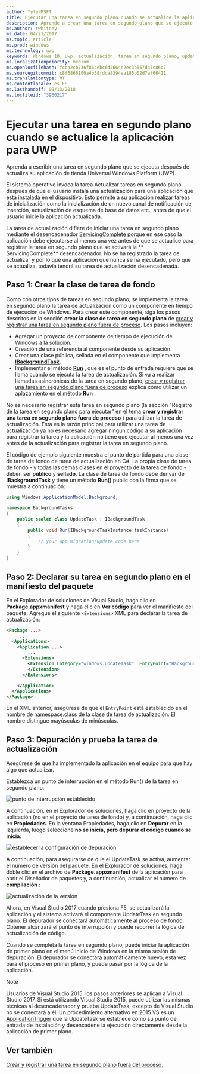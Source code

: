 ```yaml
---
author: TylerMSFT
title: Ejecutar una tarea en segundo plano cuando se actualice la aplicación para UWP
description: Aprende a crear una tarea en segundo plano que se ejecute cuando se actualice la aplicación de la tienda de la Plataforma universal de Windows (UWP).
ms.author: twhitney
ms.date: 04/21/2017
ms.topic: article
ms.prod: windows
ms.technology: uwp
keywords: Windows 10, uwp, actualización, tarea en segundo plano, updatetask, tarea en segundo plano
ms.localizationpriority: medium
ms.openlocfilehash: fcba2cb736f86cebc6d2664e2ec3b557d47c86d7
ms.sourcegitcommit: c8f6866100a4b38fdda8394ea185b02d7af66411
ms.translationtype: MT
ms.contentlocale: es-ES
ms.lasthandoff: 09/13/2018
ms.locfileid: "3960217"
---
```

# <a name="run-a-background-task-when-your-uwp-app-is-updated"></a>Ejecutar una tarea en segundo plano cuando se actualice la aplicación para UWP

Aprenda a escribir una tarea en segundo plano que se ejecuta después de actualiza su aplicación de tienda Universal Windows Platform (UWP).

El sistema operativo invoca la tarea Actualizar tareas en segundo plano después de que el usuario instala una actualización para una aplicación que está instalada en el dispositivo. Esto permite a su aplicación realizar tareas de inicialización como la inicialización de un nuevo canal de notificación de inserción, actualización de esquema de base de datos etc., antes de que el usuario inicie la aplicación actualizada.

La tarea de actualización difiere de iniciar una tarea en segundo plano mediante el desencadenador [ServicingComplete](https://docs.microsoft.com/uwp/api/Windows.ApplicationModel.Background.SystemTriggerType) porque en ese caso la aplicación debe ejecutarse al menos una vez antes de que se actualice para registrar la tarea en segundo plano que se activará la ** ServicingComplete** desencadenador.  No se ha registrado la tarea de actualizar y por lo que una aplicación que nunca se ha ejecutado, pero que se actualiza, todavía tendrá su tarea de actualización desencadenada.

## <a name="step-1-create-the-background-task-class"></a>Paso 1: Crear la clase de tarea de fondo

Como con otros tipos de tareas en segundo plano, se implementa la tarea en segundo plano la tarea de actualización como un componente en tiempo de ejecución de Windows. Para crear este componente, siga los pasos descritos en la sección **crear la clase de tarea en segundo plano** de [crear y registrar una tarea en segundo plano fuera de proceso](https://docs.microsoft.com/windows/uwp/launch-resume/create-and-register-a-background-task). Los pasos incluyen:

- Agregar un proyecto de componente de tiempo de ejecución de Windows a la solución.
- Creación de una referencia al componente desde su aplicación.
- Crear una clase pública, sellada en el componente que implementa [**IBackgroundTask**](https://msdn.microsoft.com/library/windows/apps/br224794).
- Implementar el método [**Run**](https://msdn.microsoft.com/library/windows/apps/br224811) , que es el punto de entrada requiere que se llama cuando se ejecuta la tarea de actualización. Si va a realizar llamadas asincrónicas de la tarea en segundo plano, [crear y registrar una tarea en segundo plano fuera de proceso](https://docs.microsoft.com/windows/uwp/launch-resume/create-and-register-a-background-task) explica cómo utilizar un aplazamiento en el método **Run** .

No es necesario registrar esta tarea en segundo plano (la sección "Registro de la tarea en segundo plano para ejecutar" en el tema **crear y registrar una tarea en segundo plano fuera de proceso** ) para utilizar la tarea de actualización. Esta es la razón principal para utilizar una tarea de actualización ya no es necesario agregar ningún código a su aplicación para registrar la tarea y la aplicación no tiene que ejecutar al menos una vez antes de la actualización para registrar la tarea en segundo plano.

El código de ejemplo siguiente muestra el punto de partida para una clase de tarea de fondo de tarea de actualización en C#. La propia clase de tarea de fondo - y todas las demás clases en el proyecto de la tarea de fondo - deben ser **público** y **sellado**. La clase de tarea de fondo debe derivar de **IBackgroundTask** y tiene un método **Run()** public con la firma que se muestra a continuación:

```cs
using Windows.ApplicationModel.Background;

namespace BackgroundTasks
{
    public sealed class UpdateTask : IBackgroundTask
    {
        public void Run(IBackgroundTaskInstance taskInstance)
        {
            // your app migration/update code here
        }
    }
}
```

## <a name="step-2-declare-your-background-task-in-the-package-manifest"></a>Paso 2: Declarar su tarea en segundo plano en el manifiesto del paquete

En el Explorador de soluciones de Visual Studio, haga clic en **Package.appxmanifest** y haga clic en **Ver código** para ver el manifiesto del paquete. Agregue el siguiente `<Extensions>` XML para declarar la tarea de actualización:

```XML
<Package ...>
    ...
  <Applications>  
    <Application ...>  
        ...
      <Extensions>  
        <Extension Category="windows.updateTask"  EntryPoint="BackgroundTasks.UpdateTask">  
        </Extension>  
      </Extensions>

    </Application>  
  </Applications>  
</Package>
```

En el XML anterior, asegúrese de que el `EntryPoint` está establecido en el nombre de namespace.class de la clase de tarea de actualización. El nombre distingue mayúsculas de minúsculas.

## <a name="step-3-debugtest-your-update-task"></a>Paso 3: Depuración y prueba la tarea de actualización

Asegúrese de que ha implementado la aplicación en el equipo para que hay algo que actualizar.

Establezca un punto de interrupción en el método Run() de la tarea en segundo plano.

![punto de interrupción establecido](images/run-func-breakpoint.png)

A continuación, en el Explorador de soluciones, haga clic en proyecto de la aplicación (no en el proyecto de tarea de fondo) y, a continuación, haga clic en **Propiedades**. En la ventana Propiedades, haga clic en **Depurar** en la izquierda, luego seleccione **no se inicia, pero depurar el código cuando se inicia**:

![establecer la configuración de depuración](images/do-not-launch-but-debug.png)

A continuación, para asegurarse de que el UpdateTask se activa, aumentar el número de versión del paquete. En el Explorador de soluciones, haga doble clic en el archivo de **Package.appxmanifest** de la aplicación para abrir el Diseñador de paquetes y, a continuación, actualizar el número de **compilación** :

![actualización de la versión](images/bump-version.png)

Ahora, en Visual Studio 2017 cuando presiona F5, se actualizará la aplicación y el sistema activará el componente UpdateTask en segundo plano. El depurador se conectará automáticamente al proceso de fondo. Obtener alcanzará el punto de interrupción y puede recorrer la lógica de actualización de código.

Cuando se completa la tarea en segundo plano, puede iniciar la aplicación de primer plano en el menú Inicio de Windows en la misma sesión de depuración. El depurador se conectará automáticamente nuevo, esta vez para el proceso en primer plano, y puede pasar por la lógica de la aplicación.

> [!NOTE]
> Usuarios de Visual Studio 2015: los pasos anteriores se aplican a Visual Studio 2017. Si está utilizando Visual Studio 2015, puede utilizar las mismas técnicas al desencadenador y prueba UpdateTask, excepto de Visual Studio no se conectará a él. Un procedimiento alternativo en 2015 VS es un [ApplicationTrigger](https://docs.microsoft.com/windows/uwp/launch-resume/trigger-background-task-from-app) que la UpdateTask se establece como su punto de entrada de instalación y desencadene la ejecución directamente desde la aplicación de primer plano.

## <a name="see-also"></a>Ver también

[Crear y registrar una tarea en segundo plano fuera del proceso.](https://docs.microsoft.com/windows/uwp/launch-resume/create-and-register-a-background-task)
